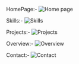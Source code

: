 HomePage:- ![Home page](https://github.com/AnmolBrahmbhatt/Personal_Portfolio/assets/159682892/8172744f-2cd4-438d-a3ac-086a9e3cace0)

Skills:- ![Skills](https://github.com/AnmolBrahmbhatt/Personal_Portfolio/assets/159682892/7a176b45-07fc-4428-bf5c-60c8b362554e)

Projects:- ![Projects](https://github.com/AnmolBrahmbhatt/Personal_Portfolio/assets/159682892/27b5e8b3-690a-4207-80df-70a1f96c9310)

Overview:- ![Overview](https://github.com/AnmolBrahmbhatt/Personal_Portfolio/assets/159682892/8d4dad33-4d71-455a-a878-7e3b38212be4)

Contact:- ![Contact](https://github.com/AnmolBrahmbhatt/Personal_Portfolio/assets/159682892/8bf1e216-168e-497c-a0d0-09d741a7a858)
